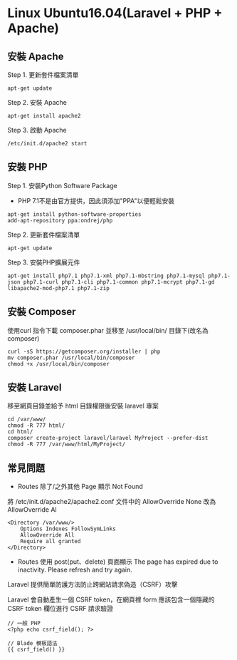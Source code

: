 # Linux Ubuntu16.04(Laravel + PHP + Apache)
## 安裝 Apache
Step 1. 更新套件檔案清單
```
apt-get update
```
Step 2. 安裝 Apache
```
apt-get install apache2
```
Step 3. 啟動 Apache
```
/etc/init.d/apache2 start
```

## 安裝 PHP
Step 1. 安裝Python Software Package
- PHP 7.1不是由官方提供，因此須添加"PPA"以便輕鬆安裝
```
apt-get install python-software-properties
add-apt-repository ppa:ondrej/php
```
Step 2. 更新套件檔案清單
```
apt-get update
```
Step 3. 安裝PHP擴展元件
```
apt-get install php7.1 php7.1-xml php7.1-mbstring php7.1-mysql php7.1-json php7.1-curl php7.1-cli php7.1-common php7.1-mcrypt php7.1-gd libapache2-mod-php7.1 php7.1-zip
```

## 安裝 Composer
使用curl 指令下載 composer.phar 並移至 /usr/local/bin/ 目錄下(改名為composer)
```
curl -sS https://getcomposer.org/installer | php
mv composer.phar /usr/local/bin/composer
chmod +x /usr/local/bin/composer
```

## 安裝 Laravel
移至網頁目錄並給予 html 目錄權限後安裝 laravel 專案
```
cd /var/www/
chmod -R 777 html/
cd html/
composer create-project laravel/laravel MyProject --prefer-dist
chmod -R 777 /var/www/html/MyProject/
```

## 常見問題 
- Routes 除了/之外其他 Page 顯示 Not Found

將 /etc/init.d/apache2/apache2.conf 文件中的 AllowOverride None 改為 AllowOverride Al
```
<Directory /var/www/>
	Options Indexes FollowSymLinks
	AllowOverride All
	Require all granted
</Directory>
```

- Routes 使用 post(put、delete) 頁面顯示 The page has expired due to inactivity. Please refresh and try again.

Laravel 提供簡單防護方法防止跨網站請求偽造（CSRF）攻擊

Laravel 會自動產生一個 CSRF token，在網頁裡 form 應該包含一個隱藏的 CSRF token 欄位進行 CSRF 請求驗證
```
// 一般 PHP
<?php echo csrf_field(); ?>

// Blade 模板語法
{{ csrf_field() }}
```

